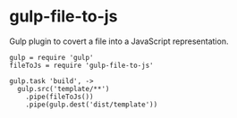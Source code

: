gulp-file-to-js
===============

Gulp plugin to covert a file into a JavaScript representation.

```
gulp = require 'gulp'
fileToJs = require 'gulp-file-to-js'

gulp.task 'build', ->
  gulp.src('template/**')
    .pipe(fileToJs())
    .pipe(gulp.dest('dist/template'))
```
